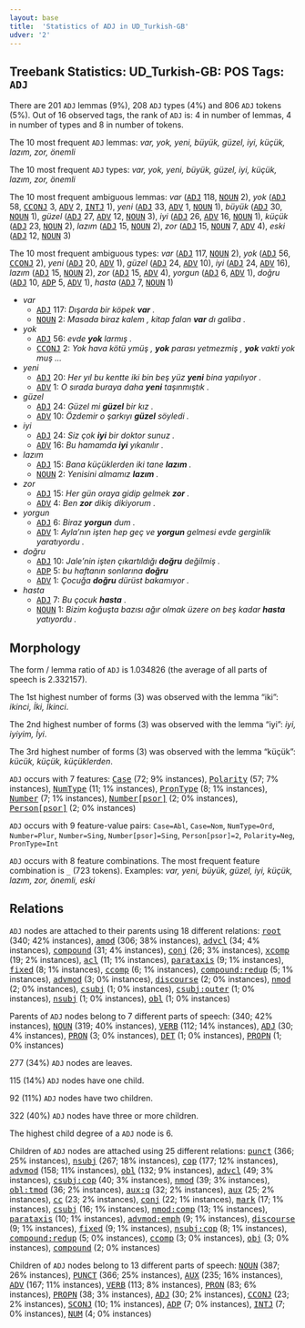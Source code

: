 ```yaml
---
layout: base
title:  'Statistics of ADJ in UD_Turkish-GB'
udver: '2'
---
```


## Treebank Statistics: UD_Turkish-GB: POS Tags: `ADJ`

There are 201 `ADJ` lemmas (9%), 208 `ADJ` types (4%) and 806 `ADJ` tokens (5%).
Out of 16 observed tags, the rank of `ADJ` is: 4 in number of lemmas, 4 in number of types and 8 in number of tokens.

The 10 most frequent `ADJ` lemmas: <em>var, yok, yeni, büyük, güzel, iyi, küçük, lazım, zor, önemli</em>

The 10 most frequent `ADJ` types:  <em>var, yok, yeni, büyük, güzel, iyi, küçük, lazım, zor, önemli</em>

The 10 most frequent ambiguous lemmas: <em>var</em> (<tt><a href="tr_gb-pos-ADJ.html">ADJ</a></tt> 118, <tt><a href="tr_gb-pos-NOUN.html">NOUN</a></tt> 2), <em>yok</em> (<tt><a href="tr_gb-pos-ADJ.html">ADJ</a></tt> 58, <tt><a href="tr_gb-pos-CCONJ.html">CCONJ</a></tt> 3, <tt><a href="tr_gb-pos-ADV.html">ADV</a></tt> 2, <tt><a href="tr_gb-pos-INTJ.html">INTJ</a></tt> 1), <em>yeni</em> (<tt><a href="tr_gb-pos-ADJ.html">ADJ</a></tt> 33, <tt><a href="tr_gb-pos-ADV.html">ADV</a></tt> 1, <tt><a href="tr_gb-pos-NOUN.html">NOUN</a></tt> 1), <em>büyük</em> (<tt><a href="tr_gb-pos-ADJ.html">ADJ</a></tt> 30, <tt><a href="tr_gb-pos-NOUN.html">NOUN</a></tt> 1), <em>güzel</em> (<tt><a href="tr_gb-pos-ADJ.html">ADJ</a></tt> 27, <tt><a href="tr_gb-pos-ADV.html">ADV</a></tt> 12, <tt><a href="tr_gb-pos-NOUN.html">NOUN</a></tt> 3), <em>iyi</em> (<tt><a href="tr_gb-pos-ADJ.html">ADJ</a></tt> 26, <tt><a href="tr_gb-pos-ADV.html">ADV</a></tt> 16, <tt><a href="tr_gb-pos-NOUN.html">NOUN</a></tt> 1), <em>küçük</em> (<tt><a href="tr_gb-pos-ADJ.html">ADJ</a></tt> 23, <tt><a href="tr_gb-pos-NOUN.html">NOUN</a></tt> 2), <em>lazım</em> (<tt><a href="tr_gb-pos-ADJ.html">ADJ</a></tt> 15, <tt><a href="tr_gb-pos-NOUN.html">NOUN</a></tt> 2), <em>zor</em> (<tt><a href="tr_gb-pos-ADJ.html">ADJ</a></tt> 15, <tt><a href="tr_gb-pos-NOUN.html">NOUN</a></tt> 7, <tt><a href="tr_gb-pos-ADV.html">ADV</a></tt> 4), <em>eski</em> (<tt><a href="tr_gb-pos-ADJ.html">ADJ</a></tt> 12, <tt><a href="tr_gb-pos-NOUN.html">NOUN</a></tt> 3)

The 10 most frequent ambiguous types:  <em>var</em> (<tt><a href="tr_gb-pos-ADJ.html">ADJ</a></tt> 117, <tt><a href="tr_gb-pos-NOUN.html">NOUN</a></tt> 2), <em>yok</em> (<tt><a href="tr_gb-pos-ADJ.html">ADJ</a></tt> 56, <tt><a href="tr_gb-pos-CCONJ.html">CCONJ</a></tt> 2), <em>yeni</em> (<tt><a href="tr_gb-pos-ADJ.html">ADJ</a></tt> 20, <tt><a href="tr_gb-pos-ADV.html">ADV</a></tt> 1), <em>güzel</em> (<tt><a href="tr_gb-pos-ADJ.html">ADJ</a></tt> 24, <tt><a href="tr_gb-pos-ADV.html">ADV</a></tt> 10), <em>iyi</em> (<tt><a href="tr_gb-pos-ADJ.html">ADJ</a></tt> 24, <tt><a href="tr_gb-pos-ADV.html">ADV</a></tt> 16), <em>lazım</em> (<tt><a href="tr_gb-pos-ADJ.html">ADJ</a></tt> 15, <tt><a href="tr_gb-pos-NOUN.html">NOUN</a></tt> 2), <em>zor</em> (<tt><a href="tr_gb-pos-ADJ.html">ADJ</a></tt> 15, <tt><a href="tr_gb-pos-ADV.html">ADV</a></tt> 4), <em>yorgun</em> (<tt><a href="tr_gb-pos-ADJ.html">ADJ</a></tt> 6, <tt><a href="tr_gb-pos-ADV.html">ADV</a></tt> 1), <em>doğru</em> (<tt><a href="tr_gb-pos-ADJ.html">ADJ</a></tt> 10, <tt><a href="tr_gb-pos-ADP.html">ADP</a></tt> 5, <tt><a href="tr_gb-pos-ADV.html">ADV</a></tt> 1), <em>hasta</em> (<tt><a href="tr_gb-pos-ADJ.html">ADJ</a></tt> 7, <tt><a href="tr_gb-pos-NOUN.html">NOUN</a></tt> 1)


* <em>var</em>
  * <tt><a href="tr_gb-pos-ADJ.html">ADJ</a></tt> 117: <em>Dışarda bir köpek <b>var</b> .</em>
  * <tt><a href="tr_gb-pos-NOUN.html">NOUN</a></tt> 2: <em>Masada biraz kalem , kitap falan <b>var</b> dı galiba .</em>
* <em>yok</em>
  * <tt><a href="tr_gb-pos-ADJ.html">ADJ</a></tt> 56: <em>evde <b>yok</b> larmış .</em>
  * <tt><a href="tr_gb-pos-CCONJ.html">CCONJ</a></tt> 2: <em>Yok hava kötü ymüş , <b>yok</b> parası yetmezmiş , <b>yok</b> vakti yok muş ...</em>
* <em>yeni</em>
  * <tt><a href="tr_gb-pos-ADJ.html">ADJ</a></tt> 20: <em>Her yıl bu kentte iki bin beş yüz <b>yeni</b> bina yapılıyor .</em>
  * <tt><a href="tr_gb-pos-ADV.html">ADV</a></tt> 1: <em>O sırada buraya daha <b>yeni</b> taşınmıştık .</em>
* <em>güzel</em>
  * <tt><a href="tr_gb-pos-ADJ.html">ADJ</a></tt> 24: <em>Güzel mi <b>güzel</b> bir kız .</em>
  * <tt><a href="tr_gb-pos-ADV.html">ADV</a></tt> 10: <em>Özdemir o şarkıyı <b>güzel</b> söyledi .</em>
* <em>iyi</em>
  * <tt><a href="tr_gb-pos-ADJ.html">ADJ</a></tt> 24: <em>Siz çok <b>iyi</b> bir doktor sunuz .</em>
  * <tt><a href="tr_gb-pos-ADV.html">ADV</a></tt> 16: <em>Bu hamamda <b>iyi</b> yıkanılır .</em>
* <em>lazım</em>
  * <tt><a href="tr_gb-pos-ADJ.html">ADJ</a></tt> 15: <em>Bana küçüklerden iki tane <b>lazım</b> .</em>
  * <tt><a href="tr_gb-pos-NOUN.html">NOUN</a></tt> 2: <em>Yenisini almamız <b>lazım</b> .</em>
* <em>zor</em>
  * <tt><a href="tr_gb-pos-ADJ.html">ADJ</a></tt> 15: <em>Her gün oraya gidip gelmek <b>zor</b> .</em>
  * <tt><a href="tr_gb-pos-ADV.html">ADV</a></tt> 4: <em>Ben <b>zor</b> dikiş dikiyorum .</em>
* <em>yorgun</em>
  * <tt><a href="tr_gb-pos-ADJ.html">ADJ</a></tt> 6: <em>Biraz <b>yorgun</b> dum .</em>
  * <tt><a href="tr_gb-pos-ADV.html">ADV</a></tt> 1: <em>Ayla’nın işten hep geç ve <b>yorgun</b> gelmesi evde gerginlik yaratıyordu .</em>
* <em>doğru</em>
  * <tt><a href="tr_gb-pos-ADJ.html">ADJ</a></tt> 10: <em>Jale’nin işten çıkartıldığı <b>doğru</b> değilmiş .</em>
  * <tt><a href="tr_gb-pos-ADP.html">ADP</a></tt> 5: <em>bu haftanın sonlarına <b>doğru</b></em>
  * <tt><a href="tr_gb-pos-ADV.html">ADV</a></tt> 1: <em>Çocuğa <b>doğru</b> dürüst bakamıyor .</em>
* <em>hasta</em>
  * <tt><a href="tr_gb-pos-ADJ.html">ADJ</a></tt> 7: <em>Bu çocuk <b>hasta</b> .</em>
  * <tt><a href="tr_gb-pos-NOUN.html">NOUN</a></tt> 1: <em>Bizim koğuşta bazısı ağır olmak üzere on beş kadar <b>hasta</b> yatıyordu .</em>

## Morphology

The form / lemma ratio of `ADJ` is 1.034826 (the average of all parts of speech is 2.332157).

The 1st highest number of forms (3) was observed with the lemma “iki”: <em>ikinci, İki, İkinci</em>.

The 2nd highest number of forms (3) was observed with the lemma “iyi”: <em>iyi, iyiyim, İyi</em>.

The 3rd highest number of forms (3) was observed with the lemma “küçük”: <em>kücük, küçük, küçüklerden</em>.

`ADJ` occurs with 7 features: <tt><a href="tr_gb-feat-Case.html">Case</a></tt> (72; 9% instances), <tt><a href="tr_gb-feat-Polarity.html">Polarity</a></tt> (57; 7% instances), <tt><a href="tr_gb-feat-NumType.html">NumType</a></tt> (11; 1% instances), <tt><a href="tr_gb-feat-PronType.html">PronType</a></tt> (8; 1% instances), <tt><a href="tr_gb-feat-Number.html">Number</a></tt> (7; 1% instances), <tt><a href="tr_gb-feat-Number-psor.html">Number[psor]</a></tt> (2; 0% instances), <tt><a href="tr_gb-feat-Person-psor.html">Person[psor]</a></tt> (2; 0% instances)

`ADJ` occurs with 9 feature-value pairs: `Case=Abl`, `Case=Nom`, `NumType=Ord`, `Number=Plur`, `Number=Sing`, `Number[psor]=Sing`, `Person[psor]=2`, `Polarity=Neg`, `PronType=Int`

`ADJ` occurs with 8 feature combinations.
The most frequent feature combination is `_` (723 tokens).
Examples: <em>var, yeni, büyük, güzel, iyi, küçük, lazım, zor, önemli, eski</em>


## Relations

`ADJ` nodes are attached to their parents using 18 different relations: <tt><a href="tr_gb-dep-root.html">root</a></tt> (340; 42% instances), <tt><a href="tr_gb-dep-amod.html">amod</a></tt> (306; 38% instances), <tt><a href="tr_gb-dep-advcl.html">advcl</a></tt> (34; 4% instances), <tt><a href="tr_gb-dep-compound.html">compound</a></tt> (31; 4% instances), <tt><a href="tr_gb-dep-conj.html">conj</a></tt> (26; 3% instances), <tt><a href="tr_gb-dep-xcomp.html">xcomp</a></tt> (19; 2% instances), <tt><a href="tr_gb-dep-acl.html">acl</a></tt> (11; 1% instances), <tt><a href="tr_gb-dep-parataxis.html">parataxis</a></tt> (9; 1% instances), <tt><a href="tr_gb-dep-fixed.html">fixed</a></tt> (8; 1% instances), <tt><a href="tr_gb-dep-ccomp.html">ccomp</a></tt> (6; 1% instances), <tt><a href="tr_gb-dep-compound-redup.html">compound:redup</a></tt> (5; 1% instances), <tt><a href="tr_gb-dep-advmod.html">advmod</a></tt> (3; 0% instances), <tt><a href="tr_gb-dep-discourse.html">discourse</a></tt> (2; 0% instances), <tt><a href="tr_gb-dep-nmod.html">nmod</a></tt> (2; 0% instances), <tt><a href="tr_gb-dep-csubj.html">csubj</a></tt> (1; 0% instances), <tt><a href="tr_gb-dep-csubj-outer.html">csubj:outer</a></tt> (1; 0% instances), <tt><a href="tr_gb-dep-nsubj.html">nsubj</a></tt> (1; 0% instances), <tt><a href="tr_gb-dep-obl.html">obl</a></tt> (1; 0% instances)

Parents of `ADJ` nodes belong to 7 different parts of speech:  (340; 42% instances), <tt><a href="tr_gb-pos-NOUN.html">NOUN</a></tt> (319; 40% instances), <tt><a href="tr_gb-pos-VERB.html">VERB</a></tt> (112; 14% instances), <tt><a href="tr_gb-pos-ADJ.html">ADJ</a></tt> (30; 4% instances), <tt><a href="tr_gb-pos-PRON.html">PRON</a></tt> (3; 0% instances), <tt><a href="tr_gb-pos-DET.html">DET</a></tt> (1; 0% instances), <tt><a href="tr_gb-pos-PROPN.html">PROPN</a></tt> (1; 0% instances)

277 (34%) `ADJ` nodes are leaves.

115 (14%) `ADJ` nodes have one child.

92 (11%) `ADJ` nodes have two children.

322 (40%) `ADJ` nodes have three or more children.

The highest child degree of a `ADJ` node is 6.

Children of `ADJ` nodes are attached using 25 different relations: <tt><a href="tr_gb-dep-punct.html">punct</a></tt> (366; 25% instances), <tt><a href="tr_gb-dep-nsubj.html">nsubj</a></tt> (267; 18% instances), <tt><a href="tr_gb-dep-cop.html">cop</a></tt> (177; 12% instances), <tt><a href="tr_gb-dep-advmod.html">advmod</a></tt> (158; 11% instances), <tt><a href="tr_gb-dep-obl.html">obl</a></tt> (132; 9% instances), <tt><a href="tr_gb-dep-advcl.html">advcl</a></tt> (49; 3% instances), <tt><a href="tr_gb-dep-csubj-cop.html">csubj:cop</a></tt> (40; 3% instances), <tt><a href="tr_gb-dep-nmod.html">nmod</a></tt> (39; 3% instances), <tt><a href="tr_gb-dep-obl-tmod.html">obl:tmod</a></tt> (36; 2% instances), <tt><a href="tr_gb-dep-aux-q.html">aux:q</a></tt> (32; 2% instances), <tt><a href="tr_gb-dep-aux.html">aux</a></tt> (25; 2% instances), <tt><a href="tr_gb-dep-cc.html">cc</a></tt> (23; 2% instances), <tt><a href="tr_gb-dep-conj.html">conj</a></tt> (22; 1% instances), <tt><a href="tr_gb-dep-mark.html">mark</a></tt> (17; 1% instances), <tt><a href="tr_gb-dep-csubj.html">csubj</a></tt> (16; 1% instances), <tt><a href="tr_gb-dep-nmod-comp.html">nmod:comp</a></tt> (13; 1% instances), <tt><a href="tr_gb-dep-parataxis.html">parataxis</a></tt> (10; 1% instances), <tt><a href="tr_gb-dep-advmod-emph.html">advmod:emph</a></tt> (9; 1% instances), <tt><a href="tr_gb-dep-discourse.html">discourse</a></tt> (9; 1% instances), <tt><a href="tr_gb-dep-fixed.html">fixed</a></tt> (9; 1% instances), <tt><a href="tr_gb-dep-nsubj-cop.html">nsubj:cop</a></tt> (8; 1% instances), <tt><a href="tr_gb-dep-compound-redup.html">compound:redup</a></tt> (5; 0% instances), <tt><a href="tr_gb-dep-ccomp.html">ccomp</a></tt> (3; 0% instances), <tt><a href="tr_gb-dep-obj.html">obj</a></tt> (3; 0% instances), <tt><a href="tr_gb-dep-compound.html">compound</a></tt> (2; 0% instances)

Children of `ADJ` nodes belong to 13 different parts of speech: <tt><a href="tr_gb-pos-NOUN.html">NOUN</a></tt> (387; 26% instances), <tt><a href="tr_gb-pos-PUNCT.html">PUNCT</a></tt> (366; 25% instances), <tt><a href="tr_gb-pos-AUX.html">AUX</a></tt> (235; 16% instances), <tt><a href="tr_gb-pos-ADV.html">ADV</a></tt> (167; 11% instances), <tt><a href="tr_gb-pos-VERB.html">VERB</a></tt> (113; 8% instances), <tt><a href="tr_gb-pos-PRON.html">PRON</a></tt> (83; 6% instances), <tt><a href="tr_gb-pos-PROPN.html">PROPN</a></tt> (38; 3% instances), <tt><a href="tr_gb-pos-ADJ.html">ADJ</a></tt> (30; 2% instances), <tt><a href="tr_gb-pos-CCONJ.html">CCONJ</a></tt> (23; 2% instances), <tt><a href="tr_gb-pos-SCONJ.html">SCONJ</a></tt> (10; 1% instances), <tt><a href="tr_gb-pos-ADP.html">ADP</a></tt> (7; 0% instances), <tt><a href="tr_gb-pos-INTJ.html">INTJ</a></tt> (7; 0% instances), <tt><a href="tr_gb-pos-NUM.html">NUM</a></tt> (4; 0% instances)


